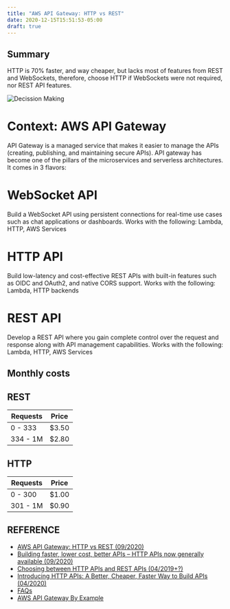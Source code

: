 ```yaml
---
title: "AWS API Gateway: HTTP vs REST"
date: 2020-12-15T15:51:53-05:00
draft: true
---
```


## Summary

HTTP is 70% faster, and way cheaper, but lacks most of features from REST and WebSockets, therefore, choose HTTP if WebSockets were not required, nor REST API features.

![Decission Making](/images/aws-api-http-rest.png)

# Context: AWS API Gateway
API Gateway is a managed service that makes it easier to manage the APIs (creating, publishing, and maintaining secure APIs). API gateway has become one of the pillars of the microservices and serverless architectures. It comes in 3 flavors:

# WebSocket API
Build a WebSocket API using persistent connections for real-time use cases such as chat applications or dashboards.
Works with the following:
Lambda, HTTP, AWS Services

# HTTP API
Build low-latency and cost-effective REST APIs with built-in features such as OIDC and OAuth2, and native CORS support.
Works with the following:
Lambda, HTTP backends

# REST API
Develop a REST API where you gain complete control over the request and response along with API management capabilities.
Works with the following:
Lambda, HTTP, AWS Services

## Monthly costs
## REST 
Requests        | Price    |
----------------|----------|
        0 - 333 | $3.50    |
       334 - 1M | $2.80    |
## HTTP
Requests        | Price    |
----------------|----------|
        0 - 300 | $1.00    |
       301 - 1M | $0.90    |

## REFERENCE
* [AWS API Gateway: HTTP vs REST (09/2020)](https://www.learnaws.org/2020/09/12/rest-api-vs-http-api/)
* [Building faster, lower cost, better APIs – HTTP APIs now generally available (09/2020)](https://aws.amazon.com/blogs/compute/building-better-apis-http-apis-now-generally-available/)
* [Choosing between HTTP APIs and REST APIs (04/2019+?)](https://docs.aws.amazon.com/apigateway/latest/developerguide/http-api-vs-rest.html)
* [Introducing HTTP APIs: A Better, Cheaper, Faster Way to Build APIs (04/2020)](https://pages.awscloud.com/Introducing-HTTP-APIs-A-Better-Cheaper-Faster-Way-to-Build-APIs_2020_0304-SRV_OD.html)
* [FAQs](https://aws.amazon.com/api-gateway/faqs/)
* [AWS API Gateway By Example](https://codeburst.io/aws-api-gateway-by-example-3733d7792635)

